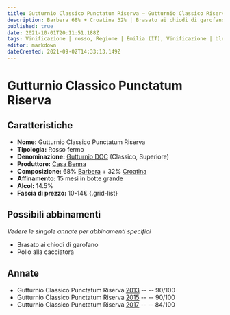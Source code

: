 ```yaml
---
title: Gutturnio Classico Punctatum Riserva – Gutturnio Classico Riserva DOC – Casa Benna – Emilia (IT) – 10-14€ – 2★-4★
description: Barbera 68% + Croatina 32% | Brasato ai chiodi di garofano – Pollo alla cacciatora
published: true
date: 2021-10-01T20:11:51.188Z
tags: Vinificazione | rosso, Regione | Emilia (IT), Vinificazione | blend, Vinificazione | fermo, Valutazioni | 4 stelle, Vitigni | Barbera, Vitigni | Croatina, Prezzi | 10-14€, Alimento | manzo, Cottura | brasato, Alimento | pollo, Aromatizzazione | alla cacciatora, Aromatizzazione | ai chiodi di garofano
editor: markdown
dateCreated: 2021-09-02T14:33:13.149Z
---
```


# Gutturnio Classico Punctatum Riserva 

## Caratteristiche
- **Nome:** Gutturnio Classico Punctatum Riserva 
- **Tipologia:** Rosso fermo
- **Denominazione:** [Gutturnio DOC](/denominazioni/Italia/Emilia/DOC-Gutturnio) (Classico, Superiore)
- **Produttore:** [Casa Benna](/produttori/Italia/Emilia/Casa-Benna) 
- **Composizione:** 68% [Barbera](/vitigni/Italia/bacca-nera/barbera) + 32% [Croatina](/vitigni/Italia/bacca-nera/croatina)
- **Affinamento:** 15 mesi in botte grande
- **Alcol:** 14.5%
- **Fascia di prezzo:** 10-14€
{.grid-list}

## Possibili abbinamenti
*Vedere le singole annate per abbinamenti specifici*

- Brasato ai chiodi di garofano
- Pollo alla cacciatora 

## Annate
- Gutturnio Classico Punctatum Riserva [2013](/vini/Italia/Emilia/Casa-Benna/Gutturnio-Classico-Superiore-Vidaro/2013) -- <span class="star-4"></span> -- 90/100
- Gutturnio Classico Punctatum Riserva [2015](/vini/Italia/Emilia/Casa-Benna/Gutturnio-Classico-Superiore-Vidaro/2015) -- <span class="star-4"></span> -- 90/100
- Gutturnio Classico Punctatum Riserva [2017](/vini/Italia/Emilia/Casa-Benna/Gutturnio-Classico-Superiore-Vidaro/2017) -- <span class="star-2"></span> -- 84/100

